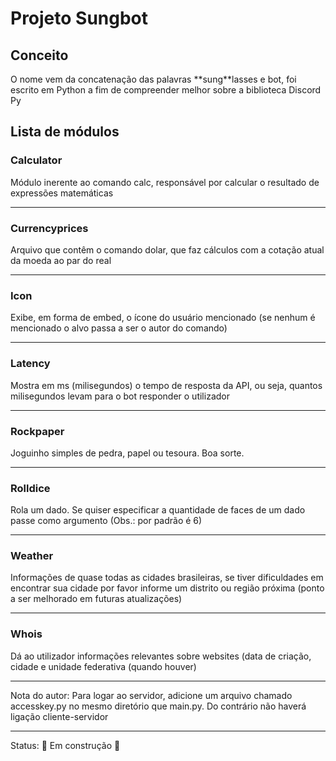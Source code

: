 <h1>Projeto Sungbot</h1>

<h2>Conceito</h2>

<p>O nome vem da concatenação das palavras **sung**lasses e bot, foi escrito em Python a fim de compreender melhor sobre a biblioteca Discord Py </p>

<h2>Lista de módulos</h2>

<h3>Calculator</h5>
<p>Módulo inerente ao comando calc, responsável por calcular o resultado de expressões matemáticas</p>
<hr>

<h3>Currencyprices</h5>
<p>Arquivo que contêm o comando dolar, que faz cálculos com a cotação atual da moeda ao par do real</p>
<hr>

<h3>Icon</h5>
<p>Exibe, em forma de embed, o ícone do usuário mencionado (se nenhum é mencionado o alvo passa a ser o autor do comando)</p>
<hr>

<h3>Latency</h5>
<p>Mostra em ms (milisegundos) o tempo de resposta da API, ou seja, quantos milisegundos levam para o bot responder o utilizador</p>
<hr>

<h3>Rockpaper</h5>
Joguinho simples de pedra, papel ou tesoura. Boa sorte.
<hr>

<h3>Rolldice</h5>
Rola um dado. Se quiser especificar a quantidade de faces de um dado passe como argumento (Obs.: por padrão é 6)
<hr>

<h3>Weather</h5>
<p>Informações de quase todas as cidades brasileiras, se tiver dificuldades em encontrar sua cidade por favor informe um distrito ou região próxima (ponto a ser melhorado em futuras atualizações)</p>
<hr>

<h3>Whois</h5>
<p>Dá ao utilizador informações relevantes sobre websites (data de criação, cidade e unidade federativa (quando houver)</p>
<hr>

Nota do autor: Para logar ao servidor, adicione um arquivo chamado accesskey.py no mesmo diretório que main.py. Do contrário não haverá ligação cliente-servidor

<hr>

Status: 🚧 Em construção 🚧
